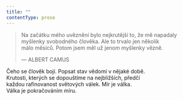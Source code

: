 ```yaml
---
title: ""
contentType: prose
---
```


> Na začátku mého uvěznění bylo nejkrutější to, že mě napadaly myšlenky svobodného člověka. Ale to trvalo jen několik  
> málo měsíců. Potom jsem měl už jenom myšlenky vězně.
>
> — ALBERT CAMUS

Čeho se člověk bojí. Popsat stav vědomí v nějaké době.  
Krutosti, kterých se dopouštíme na nejbližších, předčí  
každou rafinovanost světových válek. Mír je válka.  
Válka je pokračováním míru.

